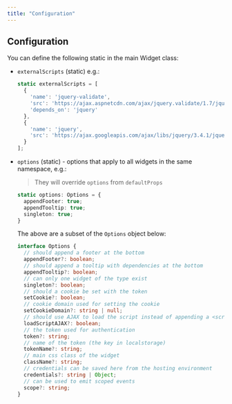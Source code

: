 ```yaml
---
title: "Configuration"
---
```


## Configuration

You can define the following static in the main Widget class:

- <code>externalScripts</code> (static) e.g.:

  ```js
  static externalScripts = [
    {
      'name': 'jquery-validate',
      'src': 'https://ajax.aspnetcdn.com/ajax/jquery.validate/1.7/jquery.validate.min.js'
      'depends_on': 'jquery'
    },
    {
      'name': 'jquery',
      'src': 'https://ajax.googleapis.com/ajax/libs/jquery/3.4.1/jquery.js'
    }
  ];
  ```

- <code>options</code> (static) - options that apply to all widgets in the same namespace, e.g.:

  > They will override `options` from `defaultProps`

  ```ts
  static options: Options = {
    appendFooter: true;
    appendTooltip: true;
    singleton: true;
  }
  ```

  The above are a subset of the `Options` object below:

  ```ts
  interface Options {
    // should append a footer at the bottom
    appendFooter?: boolean;
    // should append a tooltip with dependencies at the bottom
    appendTooltip?: boolean;
    // can only one widget of the type exist
    singleton?: boolean;
    // should a cookie be set with the token
    setCookie?: boolean;
    // cookie domain used for setting the cookie
    setCookieDomain?: string | null;
    // should use AJAX to load the script instead of appending a <script> tag
    loadScriptAJAX?: boolean;
    // the token used for authentication
    token?: string;
    // name of the token (the key in localstorage)
    tokenName?: string;
    // main css class of the widget
    className?: string;
    // credentials can be saved here from the hosting environment
    credentials?: string | Object;
    // can be used to emit scoped events
    scope?: string;
  }
  ```
